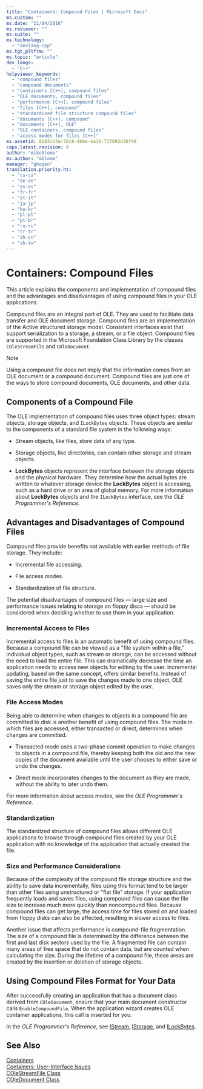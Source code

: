 ```yaml
---
title: "Containers: Compound Files | Microsoft Docs"
ms.custom: ""
ms.date: "11/04/2016"
ms.reviewer: ""
ms.suite: ""
ms.technology: 
  - "devlang-cpp"
ms.tgt_pltfrm: ""
ms.topic: "article"
dev_langs: 
  - "C++"
helpviewer_keywords: 
  - "compound files"
  - "compound documents"
  - "containers [C++], compound files"
  - "OLE documents, compound files"
  - "performance [C++], compound files"
  - "files [C++], compound"
  - "standardized file structure compound files"
  - "documents [C++], compound"
  - "documents [C++], OLE"
  - "OLE containers, compound files"
  - "access modes for files [C++]"
ms.assetid: 8b83cb3e-76c8-4bbe-ba16-737092b36f49
caps.latest.revision: 9
author: "mikeblome"
ms.author: "mblome"
manager: "ghogen"
translation.priority.ht: 
  - "cs-cz"
  - "de-de"
  - "es-es"
  - "fr-fr"
  - "it-it"
  - "ja-jp"
  - "ko-kr"
  - "pl-pl"
  - "pt-br"
  - "ru-ru"
  - "tr-tr"
  - "zh-cn"
  - "zh-tw"
---
```

# Containers: Compound Files
This article explains the components and implementation of compound files and the advantages and disadvantages of using compound files in your OLE applications.  
  
 Compound files are an integral part of OLE. They are used to facilitate data transfer and OLE document storage. Compound files are an implementation of the Active structured storage model. Consistent interfaces exist that support serialization to a storage, a stream, or a file object. Compound files are supported in the Microsoft Foundation Class Library by the classes `COleStreamFile` and `COleDocument`.  
  
> [!NOTE]
>  Using a compound file does not imply that the information comes from an OLE document or a compound document. Compound files are just one of the ways to store compound documents, OLE documents, and other data.  
  
##  <a name="_core_components_of_a_compound_file"></a> Components of a Compound File  
 The OLE implementation of compound files uses three object types: stream objects, storage objects, and `ILockBytes` objects. These objects are similar to the components of a standard file system in the following ways:  
  
-   Stream objects, like files, store data of any type.  
  
-   Storage objects, like directories, can contain other storage and stream objects.  
  
-   **LockBytes** objects represent the interface between the storage objects and the physical hardware. They determine how the actual bytes are written to whatever storage device the **LockBytes** object is accessing, such as a hard drive or an area of global memory. For more information about **LockBytes** objects and the `ILockBytes` interface, see the *OLE Programmer's Reference*.  
  
##  <a name="_core_advantages_and_disadvantages_of_compound_files"></a> Advantages and Disadvantages of Compound Files  
 Compound files provide benefits not available with earlier methods of file storage. They include:  
  
-   Incremental file accessing.  
  
-   File access modes.  
  
-   Standardization of file structure.  
  
 The potential disadvantages of compound files — large size and performance issues relating to storage on floppy discs — should be considered when deciding whether to use them in your application.  
  
###  <a name="_core_incremental_access_to_files"></a> Incremental Access to Files  
 Incremental access to files is an automatic benefit of using compound files. Because a compound file can be viewed as a "file system within a file," individual object types, such as stream or storage, can be accessed without the need to load the entire file. This can dramatically decrease the time an application needs to access new objects for editing by the user. Incremental updating, based on the same concept, offers similar benefits. Instead of saving the entire file just to save the changes made to one object, OLE saves only the stream or storage object edited by the user.  
  
###  <a name="_core_file_access_modes"></a> File Access Modes  
 Being able to determine when changes to objects in a compound file are committed to disk is another benefit of using compound files. The mode in which files are accessed, either transacted or direct, determines when changes are committed.  
  
-   Transacted mode uses a two-phase commit operation to make changes to objects in a compound file, thereby keeping both the old and the new copies of the document available until the user chooses to either save or undo the changes.  
  
-   Direct mode incorporates changes to the document as they are made, without the ability to later undo them.  
  
 For more information about access modes, see the *OLE Programmer's Reference*.  
  
###  <a name="_core_standardization"></a> Standardization  
 The standardized structure of compound files allows different OLE applications to browse through compound files created by your OLE application with no knowledge of the application that actually created the file.  
  
###  <a name="_core_size_and_performance_considerations"></a> Size and Performance Considerations  
 Because of the complexity of the compound file storage structure and the ability to save data incrementally, files using this format tend to be larger than other files using unstructured or "flat file" storage. If your application frequently loads and saves files, using compound files can cause the file size to increase much more quickly than noncompound files. Because compound files can get large, the access time for files stored on and loaded from floppy disks can also be affected, resulting in slower access to files.  
  
 Another issue that affects performance is compound-file fragmentation. The size of a compound file is determined by the difference between the first and last disk sectors used by the file. A fragmented file can contain many areas of free space that do not contain data, but are counted when calculating the size. During the lifetime of a compound file, these areas are created by the insertion or deletion of storage objects.  
  
##  <a name="_core_using_compound_files_format_for_your_data"></a> Using Compound Files Format for Your Data  
 After successfully creating an application that has a document class derived from `COleDocument`, ensure that your main document constructor calls `EnableCompoundFile`. When the application wizard creates OLE container applications, this call is inserted for you.  
  
 In the *OLE Programmer's Reference*, see [IStream](http://msdn.microsoft.com/library/windows/desktop/aa380034), [IStorage](http://msdn.microsoft.com/library/windows/desktop/aa380015), and [ILockBytes](http://msdn.microsoft.com/library/windows/desktop/aa379238).  
  
## See Also  
 [Containers](../mfc/containers.md)   
 [Containers: User-Interface Issues](../mfc/containers-user-interface-issues.md)   
 [COleStreamFile Class](../mfc/reference/colestreamfile-class.md)   
 [COleDocument Class](../mfc/reference/coledocument-class.md)
